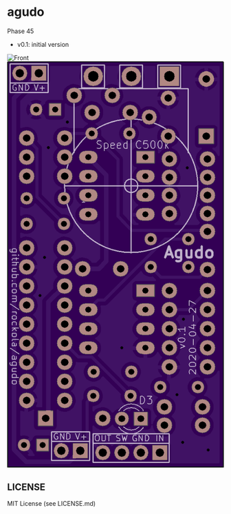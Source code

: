 # agudo
Phase 45

* v0.1: initial version

![Front](https://raw.githubusercontent.com/rockola/cabeza-de-carne/master/images/agudo-front.png)
![Back](https://raw.githubusercontent.com/rockola/agudo/master/images/agudo-back.png)

## LICENSE

MIT License (see LICENSE.md)
